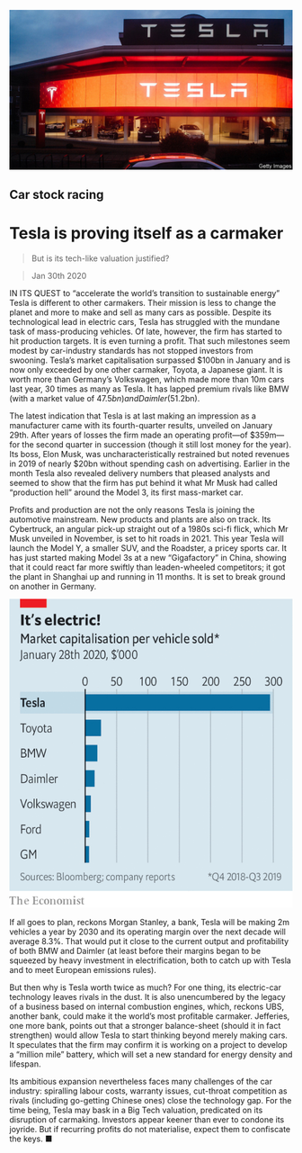 ![](./images/20200201_WBP504.jpg)

## Car stock racing

# Tesla is proving itself as a carmaker

> But is its tech-like valuation justified?

> Jan 30th 2020

IN ITS QUEST to “accelerate the world’s transition to sustainable energy” Tesla is different to other carmakers. Their mission is less to change the planet and more to make and sell as many cars as possible. Despite its technological lead in electric cars, Tesla has struggled with the mundane task of mass-producing vehicles. Of late, however, the firm has started to hit production targets. It is even turning a profit. That such milestones seem modest by car-industry standards has not stopped investors from swooning. Tesla’s market capitalisation surpassed $100bn in January and is now only exceeded by one other carmaker, Toyota, a Japanese giant. It is worth more than Germany’s Volkswagen, which made more than 10m cars last year, 30 times as many as Tesla. It has lapped premium rivals like BMW (with a market value of $47.5bn) and Daimler ($51.2bn).

The latest indication that Tesla is at last making an impression as a manufacturer came with its fourth-quarter results, unveiled on January 29th. After years of losses the firm made an operating profit—of $359m—for the second quarter in succession (though it still lost money for the year). Its boss, Elon Musk, was uncharacteristically restrained but noted revenues in 2019 of nearly $20bn without spending cash on advertising. Earlier in the month Tesla also revealed delivery numbers that pleased analysts and seemed to show that the firm has put behind it what Mr Musk had called “production hell” around the Model 3, its first mass-market car.

Profits and production are not the only reasons Tesla is joining the automotive mainstream. New products and plants are also on track. Its Cybertruck, an angular pick-up straight out of a 1980s sci-fi flick, which Mr Musk unveiled in November, is set to hit roads in 2021. This year Tesla will launch the Model Y, a smaller SUV, and the Roadster, a pricey sports car. It has just started making Model 3s at a new “Gigafactory” in China, showing that it could react far more swiftly than leaden-wheeled competitors; it got the plant in Shanghai up and running in 11 months. It is set to break ground on another in Germany.

![](./images/20200201_WBC307.png)

If all goes to plan, reckons Morgan Stanley, a bank, Tesla will be making 2m vehicles a year by 2030 and its operating margin over the next decade will average 8.3%. That would put it close to the current output and profitability of both BMW and Daimler (at least before their margins began to be squeezed by heavy investment in electrification, both to catch up with Tesla and to meet European emissions rules).

But then why is Tesla worth twice as much? For one thing, its electric-car technology leaves rivals in the dust. It is also unencumbered by the legacy of a business based on internal combustion engines, which, reckons UBS, another bank, could make it the world’s most profitable carmaker. Jefferies, one more bank, points out that a stronger balance-sheet (should it in fact strengthen) would allow Tesla to start thinking beyond merely making cars. It speculates that the firm may confirm it is working on a project to develop a “million mile” battery, which will set a new standard for energy density and lifespan.

Its ambitious expansion nevertheless faces many challenges of the car industry: spiralling labour costs, warranty issues, cut-throat competition as rivals (including go-getting Chinese ones) close the technology gap. For the time being, Tesla may bask in a Big Tech valuation, predicated on its disruption of carmaking. Investors appear keener than ever to condone its joyride. But if recurring profits do not materialise, expect them to confiscate the keys. ■